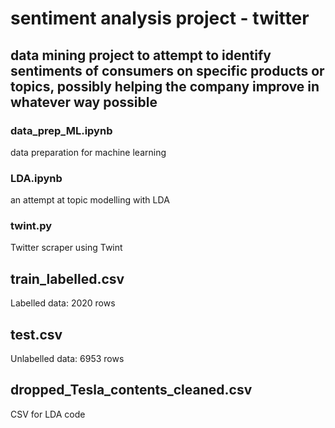# sentiment analysis project - twitter
data mining project to attempt to identify sentiments of consumers on specific products or topics, possibly helping the company improve in whatever way possible
------------------------------------------------------------------------
### data_prep_ML.ipynb
data preparation for machine learning

### LDA.ipynb
an attempt at topic modelling with LDA

### twint.py
Twitter scraper using Twint

## train_labelled.csv
Labelled data: 2020 rows

## test.csv
Unlabelled data: 6953 rows

## dropped_Tesla_contents_cleaned.csv
CSV for LDA code
